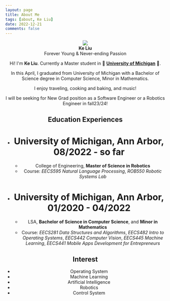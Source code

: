 ```yaml
---
layout: page
title: About Me
tags: [about, Ke Liu]
date: 2022-12-21
comments: false
---
```


<center><img src="{{ site.logo }}" class="img-circle zoombtn animated rotateIn"><center>
<center><b>Ke Liu</b></center>

<center>Forever Young & Never-ending Passion</center>


Hi! I'm **Ke Liu**. Currently a Master student in :yellow_heart: <a href="https://umich.edu/"><b>University of Michigan</b></a> :blue_heart:.

In this April, I graduated from University of Michigan with a Bachelor of Science degree in Computer Science, Minor in Mathematics.

I enjoy traveling, cooking and baking, and music!

I will be seeking for New Grad position as a Software Engineer or a Robotics Engineer in fall23/24!

## Education Experiences
- # University of Michigan, Ann Arbor, 08/2022 - so far
    * College of Engineering, **Master of Science in Robotics**
    * Course: _EECS595 Natural Language Processing_, _ROB550 Robotic Systems Lab_
- # University of Michigan, Ann Arbor, 01/2020 - 04/2022
    * LSA, **Bachelor of Science in Computer Science**, and **Minor in Mathematics**
    * Course: _EECS281 Data Structures and Algorithms_, _EECS482 Intro to Operating Systems_, _EECS442 Computer Vision_, _EECS445 Machine Learning_, _EECS441 Mobile Apps Development for Entrepreneurs_

## Interest
* Operating System
* Machine Learning
* Artificial Intelligence
* Robotics
* Control System
